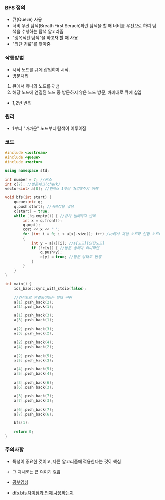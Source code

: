 ### BFS 정의
- 큐(Queue) 사용
- 너비 우선 탐색(Breath First Serach)이란 탐색을 할 때 너비를 우선으로 하여 탐색을 수행하는 탐색 알고리즘
- "맹목적인 탐색"을 하고자 할 때 사용
- "최단 경로"를 찾아줌

### 작동방법
- 시작 노드를 큐에 삽입하며 시작.
- 방문처리
1. 큐에서 하나의 노드를 꺼냄
2. 해당 노드에 연결된 노드 중 방문하지 않은 노드 방문, 차례대로 큐에 삽입
- 1,2번 반복

### 원리
- 1부터 "가까운" 노드부터 탐색이 이루어짐

### 코드
```cpp
#include <iostream>
#include <queue>
#include <vector>

using namespace std;

int number = 7; //원소
int c[7]; //방문체크(check)
vector<int> a[8]; //인덱스 1부터 처리해주기 위해

void bfs(int start) {
	queue<int> q;
	q.push(start); //시작점을 넣음
	c[start] = true;
	while (!q.empty()) { //큐가 빌때까지 반복
		int x = q.front();
		q.pop();
		cout << x << " ";
		for (int i = 0; i < a[x].size(); i++) //q에서 꺼낸 노드와 인접 노드에
		{
			int y = a[x][i]; //a[노드][인접노드]
			if (!c[y]) { //방문 상태가 아니라면
				q.push(y);
				c[y] = true; //방문 상태로 변경
			}
		}
	}
}

int main() {
	ios_base::sync_with_stdio(false);

	//간선으로 연결되어있는 형태 구현
	a[1].push_back(2);
	a[2].push_back(1);

	a[1].push_back(3);
	a[3].push_back(1);

	a[2].push_back(3);
	a[3].push_back(2);

	a[2].push_back(4);
	a[4].push_back(2);

	a[2].push_back(5);
	a[5].push_back(2);

	a[4].push_back(5);
	a[5].push_back(4);

	a[3].push_back(6);
	a[6].push_back(3);

	a[3].push_back(7);
	a[7].push_back(3);

	a[6].push_back(7);
	a[7].push_back(6);

	bfs(1);

	return 0;
}
```

### 주의사항
- 특성이 중요한 것이고, 다른 알고리즘에 적용한다는 것이 핵심
- 그 자체로는 큰 의미가 없음

- [공부영상](https://www.youtube.com/watch?v=66ZKz-FktXo&list=PLRx0vPvlEmdDHxCvAQS1_6XV4deOwfVrz&index=16)
- [dfs bfs 차이점과 언제 사용하는지](https://github.com/uniye/algorithm_theory/blob/main/BFS_DFS/BFS%20vs%20DFS%20.md)

